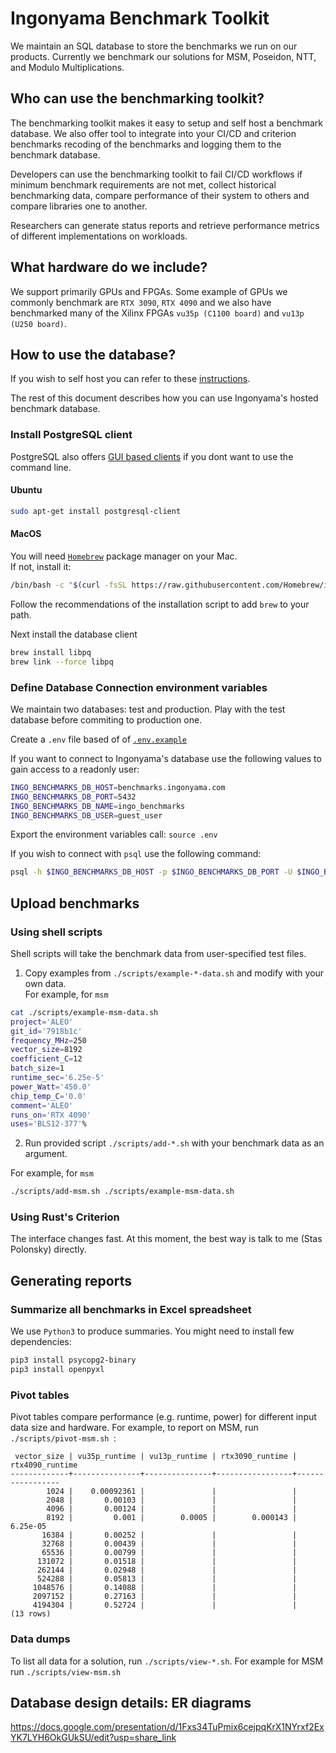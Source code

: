 # Ingonyama Benchmark Toolkit

We maintain an SQL database to store the benchmarks we run on our products. Currently we benchmark our solutions for  MSM, Poseidon, NTT, and Modulo Multiplications. 

## Who can use the benchmarking toolkit?

The benchmarking toolkit makes it easy to setup and self host a benchmark database. We also offer tool to integrate into your CI/CD and criterion benchmarks recoding of the benchmarks and logging them to the benchmark database.

Developers can use the benchmarking toolkit to fail CI/CD workflows if minimum benchmark requirements are not met, collect historical benchmarking data, compare performance of their system to others and compare libraries one to another.

Researchers can generate status reports and retrieve performance metrics of different implementations on workloads.


## What hardware do we include?

We support primarily GPUs and FPGAs. Some example of GPUs we commonly benchmark are `RTX 3090`, `RTX 4090` and we also have benchmarked many of the Xilinx FPGAs `vu35p (C1100 board)` and `vu13p (U250 board)`.


## How to use the database?

If you wish to self host you can refer to these [instructions](./zkbenchmark-docker/README.md).

The rest of this document describes how you can use Ingonyama's hosted benchmark database.

### Install PostgreSQL client

PostgreSQL also offers [GUI based clients](https://www.pgadmin.org/) if you dont want to use the command line.



#### Ubuntu
```bash
sudo apt-get install postgresql-client
```

#### MacOS
You will need [`Homebrew`](https://brew.sh/) package manager on your Mac.  
If not, install it:

```bash
/bin/bash -c "$(curl -fsSL https://raw.githubusercontent.com/Homebrew/install/HEAD/install.sh)"
```

Follow the recommendations of the installation script to add `brew` to your path. 


Next install the database client 

```bash
brew install libpq
brew link --force libpq
```

### Define Database Connection environment variables

We maintain two databases: test and production. Play with the test database before commiting to production one.

Create a `.env` file based of of [`.env.example`](/.env.example)

If you want to connect to Ingonyama's database use the following values to gain access to a readonly user:

```sh
INGO_BENCHMARKS_DB_HOST=benchmarks.ingonyama.com
INGO_BENCHMARKS_DB_PORT=5432
INGO_BENCHMARKS_DB_NAME=ingo_benchmarks
INGO_BENCHMARKS_DB_USER=guest_user
```

Export the environment variables call: `source .env`

If you wish to connect with `psql` use the following command:

```sh
psql -h $INGO_BENCHMARKS_DB_HOST -p $INGO_BENCHMARKS_DB_PORT -U $INGO_BENCHMARKS_DB_USER -d $INGO_BENCHMARKS_DB_NAME -c "SELECT * FROM poseidon_benchmark;"
```

## Upload benchmarks

### Using shell scripts
Shell scripts will take the benchmark data from user-specified test files. 

1. Copy examples from `./scripts/example-*-data.sh` and modify with your own data.  
For example, for `msm`

```bash
cat ./scripts/example-msm-data.sh
project='ALEO'
git_id='7918b1c'
frequency_MHz=250
vector_size=8192
coefficient_C=12
batch_size=1
runtime_sec='6.25e-5'
power_Watt='450.0'
chip_temp_C='0.0'
comment='ALEO'
runs_on='RTX 4090'
uses='BLS12-377'% 
```

2. Run provided script `./scripts/add-*.sh` with your benchmark data as an argument. 

For example, for `msm`

```bash
./scripts/add-msm.sh ./scripts/example-msm-data.sh
```

### Using Rust's Criterion

The interface changes fast. At this moment, the best way is talk to me (Stas Polonsky) directly.

## Generating reports

### Summarize all benchmarks in Excel spreadsheet

We use `Python3` to produce summaries. You might need to install few dependencies: 

```bash
pip3 install psycopg2-binary
pip3 install openpyxl
```

### Pivot tables

Pivot tables compare performance (e.g. runtime, power) for different input data size and hardware.
For example, to report on MSM, run `./scripts/pivot-msm.sh `:


```
 vector_size | vu35p_runtime | vu13p_runtime | rtx3090_runtime | rtx4090_runtime 
-------------+---------------+---------------+-----------------+-----------------
        1024 |    0.00092361 |               |                 |                
        2048 |       0.00103 |               |                 |                
        4096 |       0.00124 |               |                 |                
        8192 |         0.001 |        0.0005 |        0.000143 |        6.25e-05
       16384 |       0.00252 |               |                 |                
       32768 |       0.00439 |               |                 |                
       65536 |       0.00799 |               |                 |                
      131072 |       0.01518 |               |                 |                
      262144 |       0.02948 |               |                 |                
      524288 |       0.05813 |               |                 |                
     1048576 |       0.14088 |               |                 |                
     2097152 |       0.27163 |               |                 |                
     4194304 |       0.52724 |               |                 |                
(13 rows)
```

### Data dumps

To list all data for a solution, run `./scripts/view-*.sh`. For example for MSM run `./scripts/view-msm.sh`

## Database design details: ER diagrams

https://docs.google.com/presentation/d/1Fxs34TuPmix6cejpqKrX1NYrxf2ExYK7LYH6OkGUkSU/edit?usp=share_link
